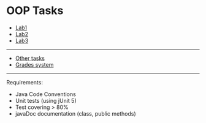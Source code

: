 # OOP Tasks

* [Lab1](lab1.md)
* [Lab2](lab2.md)
* [Lab3](lab3.md)

---

* [Other tasks](other_tasks.md)
* [Grades system](grades_system.md)

---

Requirements:
- Java Code Conventions
- Unit tests (using jUnit 5)
- Test covering > 80%
- javaDoc documentation (class, public methods)
